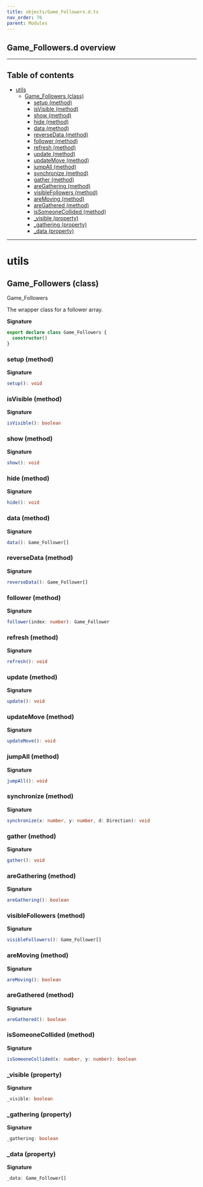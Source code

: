 ```yaml
---
title: objects/Game_Followers.d.ts
nav_order: 76
parent: Modules
---
```


## Game_Followers.d overview

---

<h2 class="text-delta">Table of contents</h2>

- [utils](#utils)
  - [Game_Followers (class)](#game_followers-class)
    - [setup (method)](#setup-method)
    - [isVisible (method)](#isvisible-method)
    - [show (method)](#show-method)
    - [hide (method)](#hide-method)
    - [data (method)](#data-method)
    - [reverseData (method)](#reversedata-method)
    - [follower (method)](#follower-method)
    - [refresh (method)](#refresh-method)
    - [update (method)](#update-method)
    - [updateMove (method)](#updatemove-method)
    - [jumpAll (method)](#jumpall-method)
    - [synchronize (method)](#synchronize-method)
    - [gather (method)](#gather-method)
    - [areGathering (method)](#aregathering-method)
    - [visibleFollowers (method)](#visiblefollowers-method)
    - [areMoving (method)](#aremoving-method)
    - [areGathered (method)](#aregathered-method)
    - [isSomeoneCollided (method)](#issomeonecollided-method)
    - [\_visible (property)](#_visible-property)
    - [\_gathering (property)](#_gathering-property)
    - [\_data (property)](#_data-property)

---

# utils

## Game_Followers (class)

Game_Followers

The wrapper class for a follower array.

**Signature**

```ts
export declare class Game_Followers {
  constructor()
}
```

### setup (method)

**Signature**

```ts
setup(): void
```

### isVisible (method)

**Signature**

```ts
isVisible(): boolean
```

### show (method)

**Signature**

```ts
show(): void
```

### hide (method)

**Signature**

```ts
hide(): void
```

### data (method)

**Signature**

```ts
data(): Game_Follower[]
```

### reverseData (method)

**Signature**

```ts
reverseData(): Game_Follower[]
```

### follower (method)

**Signature**

```ts
follower(index: number): Game_Follower
```

### refresh (method)

**Signature**

```ts
refresh(): void
```

### update (method)

**Signature**

```ts
update(): void
```

### updateMove (method)

**Signature**

```ts
updateMove(): void
```

### jumpAll (method)

**Signature**

```ts
jumpAll(): void
```

### synchronize (method)

**Signature**

```ts
synchronize(x: number, y: number, d: Direction): void
```

### gather (method)

**Signature**

```ts
gather(): void
```

### areGathering (method)

**Signature**

```ts
areGathering(): boolean
```

### visibleFollowers (method)

**Signature**

```ts
visibleFollowers(): Game_Follower[]
```

### areMoving (method)

**Signature**

```ts
areMoving(): boolean
```

### areGathered (method)

**Signature**

```ts
areGathered(): boolean
```

### isSomeoneCollided (method)

**Signature**

```ts
isSomeoneCollided(x: number, y: number): boolean
```

### \_visible (property)

**Signature**

```ts
_visible: boolean
```

### \_gathering (property)

**Signature**

```ts
_gathering: boolean
```

### \_data (property)

**Signature**

```ts
_data: Game_Follower[]
```
